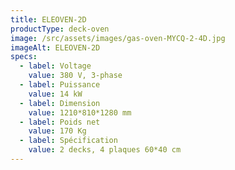 ```yaml
---
title: ELEOVEN-2D
productType: deck-oven
image: /src/assets/images/gas-oven-MYCQ-2-4D.jpg
imageAlt: ELEOVEN-2D
specs:
  - label: Voltage
    value: 380 V, 3-phase
  - label: Puissance
    value: 14 kW
  - label: Dimension
    value: 1210*810*1280 mm
  - label: Poids net
    value: 170 Kg
  - label: Spécification
    value: 2 decks, 4 plaques 60*40 cm
---
```


